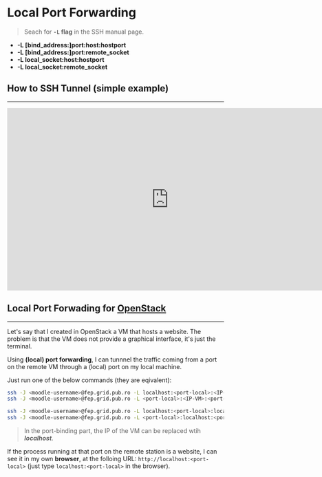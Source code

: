 # Local Port Forwarding

> Seach for **`-L` flag** in the SSH manual page.


- **-L [bind_address:]port:host:hostport**
- **-L [bind_address:]port:remote_socket**
- **-L local_socket:host:hostport**
- **-L local_socket:remote_socket**


## How to SSH Tunnel (simple example)
---

<iframe width="750px" height="425px" src="https://www.youtube.com/embed/x1yQF1789cE" title="How to SSH Tunnel (simple example)" frameborder="0" allow="accelerometer; autoplay; clipboard-write; encrypted-media; gyroscope; picture-in-picture; web-share" referrerpolicy="strict-origin-when-cross-origin" allowfullscreen></iframe>



## Local Port Forwading for [OpenStack](https://cloud.grid.pub.ro/project/)
---



Let's say that I created in OpenStack a VM that hosts a website.
The problem is that the VM does not provide a graphical interface, it's just the terminal.


Using **(local) port forwarding**, I can tunnnel the traffic coming from a port on the remote VM
through a (local) port on my local machine.

Just run one of the below commands (they are eqivalent):


```sh
ssh -J <moodle-username>@fep.grid.pub.ro -L localhost:<port-local>:<IP-VM>:<port-VM> -T -N student@<IP-VM> 
ssh -J <moodle-username>@fep.grid.pub.ro -L <port-local>:<IP-VM>:<port-VM> -T -N student@<IP-VM> 

ssh -J <moodle-username>@fep.grid.pub.ro -L localhost:<port-local>:localhost:<port-VM> -T -N student@<IP-VM> 
ssh -J <moodle-username>@fep.grid.pub.ro -L <port-local>:localhost:<port-VM> -T -N student@<IP-VM> 
```

> In the port-binding part, the IP of the VM can be replaced wtih ***localhost***.





If the process running at that port on the remote station is a website,
I can see it in my own **browser**, at the folloing URL: `http://localhost:<port-local>`
(just type `localhost:<port-local>` in the browser).